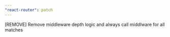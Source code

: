 ```yaml
---
"react-router": patch
---
```


[REMOVE] Remove middleware depth logic and always call middlware for all matches
